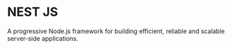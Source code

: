 # NEST JS
A progressive Node.js framework for building efficient, reliable and scalable server-side applications.
